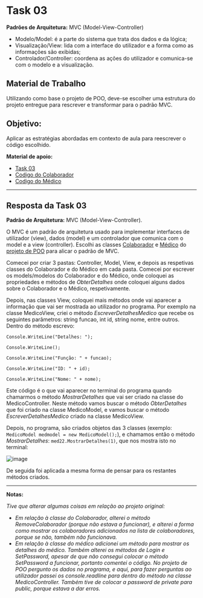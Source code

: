 # Task 03

**Padrões de Arquitetura:** MVC (Model-View-Controller)

- Modelo/Model: é a parte do sistema que trata dos dados e da lógica;
- Visualização/View: lida com a interface do utilizador e a forma como as informações são exibidas;
- Controlador/Controller: coordena as ações do utilizador e comunica-se com o modelo e a visualização. 

## Material de Trabalho

Utilizando como base o projeto de POO, deve-se escolher uma estrutura do projeto entregue para rescrever e transformar para o padrão MVC.

## Objetivo:

Aplicar as estratégias abordadas em contexto de aula para reescrever o código escolhido.

**Material de apoio:**
- [Task 03](https://github.com/pinjoa/ufcd5420_CESAE_SDEV03_BRA/tree/main/Task03)
- [Codigo do Colaborador](https://github.com/RitAmaral/TrabalhoAplicacao/blob/main/TPApp1/TPApp1/Entities/Colaborador.cs)
- [Codigo do Médico](https://github.com/RitAmaral/TrabalhoAplicacao/blob/main/TPApp1/TPApp1/Entities/Medico.cs)

---

## Resposta da Task 03

**Padrão de Arquitetura:** MVC (Model-View-Controller).

O MVC é um padrão de arquitetura usado para implementar interfaces de utilizador (view), dados (model) e um controlador que comunica com o model e a view (controller).
Escolhi as classes [Colaborador](https://github.com/RitAmaral/TrabalhoAplicacao/blob/main/TPApp1/TPApp1/Entities/Colaborador.cs) e [Médico](https://github.com/RitAmaral/TrabalhoAplicacao/blob/main/TPApp1/TPApp1/Entities/Medico.cs) do [projeto de POO](https://github.com/RitAmaral/TrabalhoAplicacao/tree/main/TPApp1/TPApp1) para alicar o padrão de MVC.

Comecei por criar 3 pastas: Controller, Model, View, e depois as respetivas classes do Colaborador e do Médico em cada pasta. Comecei por escrever os models/modelos do Colaborador e do Médico, onde coloquei as propriedades e métodos de *ObterDetalhes* onde coloquei alguns dados sobre o Colaborador e o Médico, respetivamente.

Depois, nas classes View, coloquei mais métodos onde vai aparecer a informação que vai ser mostrada ao utilizador no programa. Por exemplo na classe MedicoView, criei o método *EscreverDetalhesMedico* que recebe os seguintes parâmetros: string funcao, int id, string nome, entre outros. Dentro do método escrevo: 

` Console.WriteLine("Detalhes: "); `

` Console.WriteLine(); `

` Console.WriteLine("Função: " + funcao); `

` Console.WriteLine("ID: " + id); `

` Console.WriteLine("Nome: " + nome); `

Este código é o que vai aparecer no terminal do programa quando chamarmos o método *MostrarDetalhes* que vai ser criado na classe do MedicoController. Neste método vamos buscar o método *ObterDetalhes* que foi criado na classe MedicoModel, e vamos buscar o método *EscreverDetalhesMedico* criado na classe MedicoView. 

Depois, no programa, são criados objetos das 3 classes (exemplo: `MedicoModel medmodel = new MedicoModel();`), e chamamos então o método *MostrarDetalhes*: `med22.MostrarDetalhes(1)`, que nos mostra isto no terminal:

![image](https://github.com/RitAmaral/IntegracaoSistemasInformacao/assets/132366922/c29e7074-a536-464a-9710-dfe114b76be4)

De seguida foi aplicada a mesma forma de pensar para os restantes métodos criados.

---

**Notas:**

*Tive que alterar algumas coisas em relação ao projeto original:*
- *Em relação à classe do Colaborador, alterei o método RemoveColaborador (porque não estava a funcionar), e alterei a forma como mostrar os colaboradores adicionados na lista de colaboradores, porque se não, também não funcionava.*
- *Em relação à classe do médico adicionei um método para mostrar os detalhes do médico. Também alterei os métodos de Login e SetPassword, apesar de que não consegui colocar o método SetPassword a funcionar, portanto comentei o código. No projeto de POO pergunto os dados no programa, e aqui, para fazer perguntas ao utilizador passei os console.readline para dentro do método na classe MedicoController. Também tive de colocar a password de private para public, porque estava a dar erros.*

